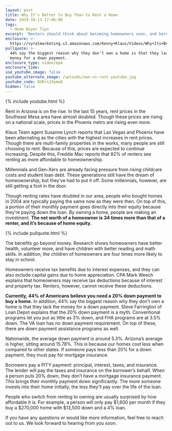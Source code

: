 ```yaml
---
layout: post
title: Why It’s Better to Buy Than to Rent a Home
date: 2019-10-11 17:06:00
tags:
  - Home Buyer Tips
excerpt: 'Renters should think about becoming homeowners soon, and here’s why.'
enclosure: >-
  https://vyralmarketing.s3.amazonaws.com/Kenny+Klaus/Videos/Why+Its+Better+to+Buy+Than+to+Rent+a+Home.mp4
pullquote: >-
  44% say the biggest reason why they don’t own a home is that they lack the
  money for a down payment.
enclosure_type: video/mp4
enclosure_time:
use_youtube_image: false
youtube_alternate_image: /uploads/own-vs-rent-youtube.jpg
youtube_code: DGRrs24ymwQ
hidden: false
---
```


{% include youtube.html %}

Rent in Arizona is on the rise. In the last 15 years, rent prices in the Southeast Mesa area have almost doubled. Though these prices are rising on a national scale, prices in the Phoenix metro are rising even more.

Klaus Team agent Susanne Lynch reports that Las Vegas and Phoenix have been alternating as the cities with the highest increases in rent prices. Though there are multi-family properties in the works, many people are still choosing to rent. Because of this, prices are expected to continue increasing. Despite this, Freddie Mac reports that 82% of renters see renting as more affordable to homeownership.

Millennials and Gen-Xers are already facing pressure from rising childcare costs and student loan debt. These generations still have the dream of homeownership, but they’ve had to put it off. Some millennials, however, are still getting a foot in the door.

Though renting rates have doubled in our area, people who bought homes in 2004 are typically paying the same now as they were then. On top of this, a portion of their monthly payment goes directly into their equity because they’re paying down the loan. By owning a home, people are making an investment. **The net worth of a homeowner is 34 times more than that of a renter, and it’s because of home equity.**

{% include pullquote.html %}

The benefits go beyond money. Research shows homeowners have better health, volunteer more, and have children with better reading and math skills. In addition, the children of homeowners are four times more likely to stay in school.

Homeowners receive tax benefits due to interest expenses, and they can also include capital gains due to home appreciation. CPA Mark Weech explains that homeowners may receive tax deductions because of interest and property tax. Renters, however, cannot receive these deductions.

**Currently, 44% of Americans believe you need a 20% down payment to buy a home.** In addition, 44% say the biggest reason why they don’t own a home is that they lack the money for a down payment. Steve Farrington of Loan Depot explains that the 20% down payment is a myth. Conventional programs let you put as little as 3% down, and FHA programs are at 3.5% down. The VA loan has no down payment requirement. On top of these, there are down payment assistance programs as well.

Nationwide, the average down payment is around 5.3%. Arizona’s average is higher, sitting around 15.78%. This is because our homes cost less when compared to other states. If someone pays less than 20% for a down payment, they must pay for mortgage insurance.&nbsp;

Borrowers pay a PITY payment: principal, interest, taxes, and insurance. The lender will pay the taxes and insurance on the borrower’s behalf. When a person puts 20% down, they don’t have a mortgage insurance payment. This brings their monthly payment down significantly. The more someone invests into their home initially, the less they’ll pay over the life of the loan.&nbsp;

People who switch from renting to owning are usually surprised by how affordable it is. For example, a person will only pay $1,600 per month if they buy a $270,000 home with $13,500 down and a 4% loan.

If you have any questions or would like more information, feel free to reach out to us. We look forward to hearing from you soon.